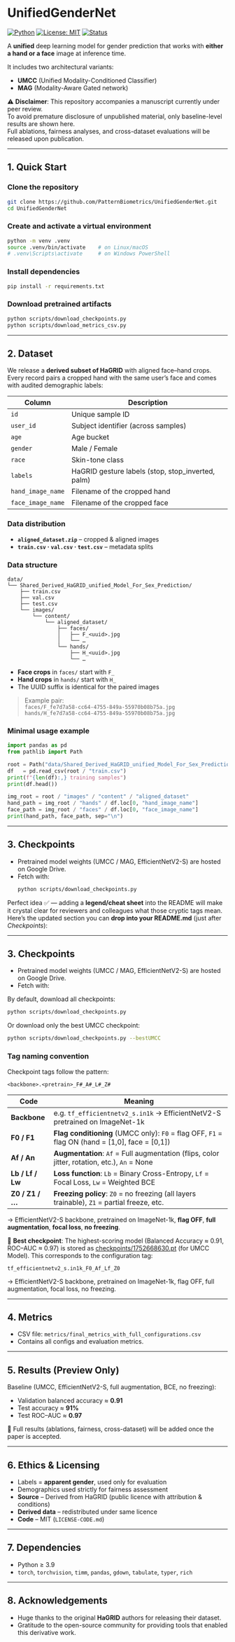 # UnifiedGenderNet  
[![Python](https://img.shields.io/badge/python-3.9%2B-blue.svg)](https://www.python.org/)  [![License: MIT](https://img.shields.io/badge/License-MIT-green.svg)](LICENSE-CODE.md)  [![Status](https://img.shields.io/badge/status-under--review-yellow.svg)](#)  

A **unified** deep learning model for gender prediction that works with **either a hand or a face** image at inference time.  

It includes two architectural variants:
- **UMCC** (Unified Modality-Conditioned Classifier)  
- **MAG** (Modality-Aware Gated network)  

⚠️ **Disclaimer**: This repository accompanies a manuscript currently under peer review.  
To avoid premature disclosure of unpublished material, only baseline-level results are shown here.  
Full ablations, fairness analyses, and cross-dataset evaluations will be released upon publication.

---

## 1. Quick Start

### Clone the repository  

```bash
git clone https://github.com/PatternBiometrics/UnifiedGenderNet.git
cd UnifiedGenderNet
```

### Create and activate a virtual environment

```bash
python -m venv .venv
source .venv/bin/activate    # on Linux/macOS
# .venv\Scripts\activate     # on Windows PowerShell
```

### Install dependencies

```bash
pip install -r requirements.txt
```

### Download pretrained artifacts

```bash
python scripts/download_checkpoints.py
python scripts/download_metrics_csv.py
```

---

## 2. Dataset

We release a **derived subset of HaGRID** with aligned face–hand crops.  
Every record pairs a cropped hand with the same user’s face and comes with audited demographic labels:

| Column            | Description                               |
|-------------------|-------------------------------------------|
| `id`              | Unique sample ID                          |
| `user_id`         | Subject identifier (across samples)       |
| `age`             | Age bucket                                |
| `gender`          | Male / Female                             |
| `race`            | Skin-tone class                           |
| `labels`          | HaGRID gesture labels (stop, stop_inverted, palm) |
| `hand_image_name` | Filename of the cropped hand              |
| `face_image_name` | Filename of the cropped face              |

### Data distribution

* **`aligned_dataset.zip`** – cropped & aligned images  
* **`train.csv` · `val.csv` · `test.csv`** – metadata splits  

### Data structure

```
data/
└── Shared_Derived_HaGRID_unified_Model_For_Sex_Prediction/
    ├── train.csv
    ├── val.csv
    ├── test.csv
    └── images/
        └── content/
            └── aligned_dataset/
                ├── faces/
                │   ├── F_<uuid>.jpg
                │   └── …
                └── hands/
                    ├── H_<uuid>.jpg
                    └── …
```

* **Face crops** in `faces/` start with `F_`  
* **Hand crops** in `hands/` start with `H_`  
* The UUID suffix is identical for the paired images  

> Example pair:  
> `faces/F_fe7d7a58-cc64-4755-849a-55970b08b75a.jpg`  
> `hands/H_fe7d7a58-cc64-4755-849a-55970b08b75a.jpg`

### Minimal usage example

```python
import pandas as pd
from pathlib import Path

root = Path("data/Shared_Derived_HaGRID_unified_Model_For_Sex_Prediction")
df   = pd.read_csv(root / "train.csv")
print(f"{len(df):,} training samples")
print(df.head())

img_root = root / "images" / "content" / "aligned_dataset"
hand_path = img_root / "hands" / df.loc[0, "hand_image_name"]
face_path = img_root / "faces" / df.loc[0, "face_image_name"]
print(hand_path, face_path, sep="\n")
```

---

## 3. Checkpoints

* Pretrained model weights (UMCC / MAG, EfficientNetV2-S) are hosted on Google Drive.  
* Fetch with:  
  ```bash
  python scripts/download_checkpoints.py
  ```  
Perfect idea ✅ — adding a **legend/cheat sheet** into the README will make it crystal clear for reviewers and colleagues what those cryptic tags mean. Here’s the updated section you can **drop into your README.md** (just after *Checkpoints*):

---

## 3. Checkpoints

* Pretrained model weights (UMCC / MAG, EfficientNetV2-S) are hosted on Google Drive.
* Fetch with:

By default, download all checkpoints:
```bash
python scripts/download_checkpoints.py
```

Or download only the best UMCC checkpoint:
```bash
python scripts/download_checkpoints.py --bestUMCC
```
### Tag naming convention

Checkpoint tags follow the pattern:

```
<backbone>.<pretrain>_F#_A#_L#_Z#
```

| Code             | Meaning                                                                                           |
| ---------------- | ------------------------------------------------------------------------------------------------- |
| **Backbone**     | e.g. `tf_efficientnetv2_s.in1k` → EfficientNetV2-S pretrained on ImageNet-1k                      |
| **F0 / F1**      | **Flag conditioning** (UMCC only): `F0` = flag OFF, `F1` = flag ON (hand = \[1,0], face = \[0,1]) |
| **Af / An**      | **Augmentation**: `Af` = Full augmentation (flips, color jitter, rotation, etc.), `An` = None     |
| **Lb / Lf / Lw** | **Loss function**: `Lb` = Binary Cross-Entropy, `Lf` = Focal Loss, `Lw` = Weighted BCE            |
| **Z0 / Z1 / …**  | **Freezing policy**: `Z0` = no freezing (all layers trainable), `Z1` = partial freeze, etc.       |



→ EfficientNetV2-S backbone, pretrained on ImageNet-1k, **flag OFF**, **full augmentation**, **focal loss**, **no freezing**.


📌 **Best checkpoint**: The highest-scoring model (Balanced Accuracy ≈ 0.91, ROC–AUC ≈ 0.97) is stored as
[checkpoints/1752668630.pt](https://drive.google.com/file/d/1yK36dx8mdG5dvxZNNc50pHoALl77M9jX/view?usp=sharing) (for UMCC Model).
This corresponds to the configuration tag:

```
tf_efficientnetv2_s.in1k_F0_Af_Lf_Z0
```

→ EfficientNetV2-S backbone, pretrained on ImageNet-1k, flag OFF, full augmentation, focal loss, no freezing.

---

## 4. Metrics

* CSV file: `metrics/final_metrics_with_full_configurations.csv`  
* Contains all configs and evaluation metrics.  


---

## 5. Results (Preview Only)

Baseline (UMCC, EfficientNetV2-S, full augmentation, BCE, no freezing):

* Validation balanced accuracy ≈ **0.91**  
* Test accuracy ≈ **91%**  
* Test ROC–AUC ≈ **0.97**  

📌 Full results (ablations, fairness, cross-dataset) will be added once the paper is accepted.

---

## 6. Ethics & Licensing

* Labels = **apparent gender**, used only for evaluation  
* Demographics used strictly for fairness assessment  
* **Source** – Derived from HaGRID (public licence with attribution & conditions)  
* **Derived data** – redistributed under same licence  
* **Code** – MIT (`LICENSE-CODE.md`)  

---

## 7. Dependencies

* Python ≥ 3.9  
* `torch`, `torchvision`, `timm`, `pandas`, `gdown`, `tabulate`, `typer`, `rich`

---


## 8. Acknowledgements

* Huge thanks to the original **HaGRID** authors for releasing their dataset.  
* Gratitude to the open-source community for providing tools that enabled this derivative work.
